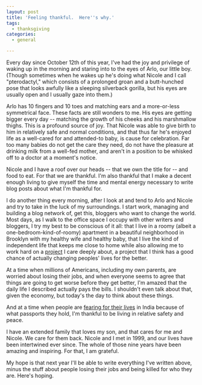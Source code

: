 ```yaml
---
layout: post
title: 'Feeling thankful.  Here''s why.'
tags:
  - thanksgiving
categories:
  - general

---
```


Every day since October 12th of this year, I've had the joy and privilege of waking up in the morning and staring into to the eyes of Arlo, our little boy.  (Though sometimes when he wakes up he's doing what Nicole and I call "pterodactyl," which consists of a prolonged groan and a butt-hunched pose that looks awfully like a sleeping silverback  gorilla, but his eyes are usually open and I usually gaze into them.) 

Arlo has 10 fingers and 10 toes and matching ears and a more-or-less symmetrical face.  These facts are still wonders to me.  His eyes are getting bigger every day -- matching the growth of his cheeks and his marshmallow thighs.  This is a profound source of joy.  That Nicole was able to give birth to him in relatively safe and normal conditions, and that thus far he's enjoyed life as a well-cared for and attended-to baby, is cause for celebration.  Far too many babies do not get the care they need, do not have the pleasure at drinking milk from a well-fed mother, and aren't in a position to be whisked off to a doctor at a moment's notice.   

Nicole and I have a roof over our heads -- that we own the title for -- and food to eat.  For that we are thankful.  I'm also thankful that I make a decent enough living to give myself the time and mental energy necessary to write blog posts about what I'm thankful for. 

I do another thing every morning, after I look at and tend to Arlo and Nicole and try to take in the luck of my surroundings.  I start work, managing and building a blog network of, get this, bloggers who want to change the world.  Most days, as I walk to the office space I occupy with other writers and bloggers, I try my best to be conscious of it all: that I live in a roomy (albeit a one-bedroom-kind-of-roomy) apartment in a beautiful neighborhood in Brooklyn with my healthy wife and healthy baby, that I live the kind of independent life that keeps me close to home while also allowing me to work hard on a <a href="http://www.change.org">project</a> I care deeply about, a project that I think has a good chance of actually changing peoples' lives for the better.  

At a time when millions of Americans, including my own parents, are worried about losing their jobs, and when everyone seems to agree that things are going to get worse before they get better, I'm amazed that the daily life I described actually pays the bills.  I shouldn't even talk about that, given the economy, but today's the day to think about these things. 

And at a time when people are <a href="http://www.nytimes.com/2008/11/28/world/asia/28mumbai.html">fearing for their lives</a> in India because of what passports they hold, I'm thankful to be living in relative safety and peace.

I have an extended family that loves my son, and that cares for me and Nicole.   We care for them back.  Nicole and I met in 1999, and our lives have been intertwined ever since.  The whole of those nine years have been amazing and inspiring.  For that, I am grateful. 

My hope is that next year I'll be able to write everything I've written above, minus the stuff about people losing their jobs and being killed for who they are.  Here's hoping. 

